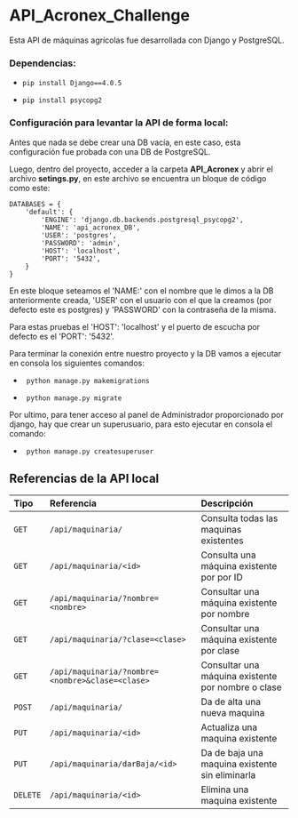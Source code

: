 
# API_Acronex_Challenge

Esta API de máquinas agrícolas fue desarrollada con Django y PostgreSQL.

### Dependencias:

- `pip install Django==4.0.5`

- `pip install psycopg2`

### Configuración para levantar la API de forma local:
Antes que nada se debe crear una DB vacía, en este caso, esta configuración fue probada con una DB de PostgreSQL.

Luego, dentro del proyecto, acceder a la carpeta **API_Acronex** y abrir el archivo **setings.py**, en este archivo se encuentra un bloque de código como este:

```
DATABASES = { 
    'default': {
        'ENGINE': 'django.db.backends.postgresql_psycopg2',
        'NAME': 'api_acronex_DB',
        'USER': 'postgres',
        'PASSWORD': 'admin',
        'HOST': 'localhost',
        'PORT': '5432',
    }
}
```

En este bloque seteamos el 'NAME:' con el nombre que le dimos a la DB anteriormente creada, 'USER' con el usuario con el que la creamos (por defecto este es postgres) y 'PASSWORD' con la contraseña de la misma.

Para estas pruebas el 'HOST': 'localhost' y el puerto de escucha por defecto es el 'PORT': '5432'.

Para terminar la conexión entre nuestro proyecto y la DB vamos a ejecutar en consola los siguientes comandos:

- ``` python manage.py makemigrations```

- ``` python manage.py migrate```

Por ultimo, para tener acceso al panel de Administrador proporcionado por django, hay que crear un superusuario, para esto ejecutar en consola el comando:

- ``` python manage.py createsuperuser```

## Referencias de la API local

| Tipo |  Referencia  | Descripción                |
| :-------- | :------- | :-------------------------|
| `GET` | `/api/maquinaria/` | Consulta todas las maquinas existentes|
| `GET` | `/api/maquinaria/<id>` | Consulta una máquina existente por por ID|
| `GET` | `/api/maquinaria/?nombre=<nombre>` | Consultar una máquina existente por nombre |
| `GET` | `/api/maquinaria/?clase=<clase>` | Consultar una máquina existente por clase |
| `GET` | `/api/maquinaria/?nombre=<nombre>&clase=<clase>` | Consultar una máquina existente por nombre o clase |
| `POST` | `/api/maquinaria/` | Da de alta una nueva maquina |
| `PUT` | `/api/maquinaria/<id>` | Actualiza una maquina existente |
| `PUT` | `/api/maquinaria/darBaja/<id>` | Da de baja una maquina existente sin eliminarla|
| `DELETE` | `/api/maquinaria/<id>` | Elimina una maquina existente |
